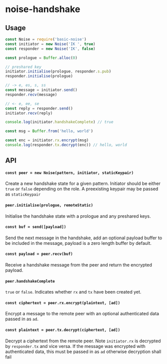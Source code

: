 # noise-handshake

## Usage
```js
const Noise = require('basic-noise')
const initiator = new Noise('IK ', true)
const responder = new Noise('IK', false)

const prologue = Buffer.alloc(0)

// preshared key
initiator.initialise(prologue, responder.s.pub)
responder.initialise(prologue)

// -> e, es, s, ss
const message = initiator.send()
responder.recv(message)

// <- e, ee, se
const reply = responder.send()
initiator.recv(reply)

console.log(initiator.handshakeComplete) // true

const msg = Buffer.from('hello, world')

const enc = initiator.rx.encrypt(msg)
console.log(responder.tx.decrypt(enc)) // hello, world
```

## API

#### `const peer = new Noise(pattern, initiator, staticKeypair)`

Create a new handshake state for a given pattern. Initiator should be either `true` or `false` depending on the role. A preexisting keypair may be passed as `staticKeypair`

#### `peer.initialise(prologue, remoteStatic)`

Initialise the handshake state with a prologue and any preshared keys.

#### `const buf = send([payload])`

Send the next message in the handshake, add an optional payload buffer to be included in the message, payload is a zero length buffer by default.

#### `const payload = peer.recv(buf)`

Receive a handshake message from the peer and return the encrypted payload.

#### `peer.handshakeComplete`

`true` or `false`. Indicates whether `rx` and `tx` have been created yet.

#### `const ciphertext = peer.rx.encrypt(plaintext, [ad])`

Encrypt a message to the remote peer with an optional authenticated data passed in as `ad`.

#### `const plaintext = peer.tx.decrypt(ciphertext, [ad])`

Decrypt a ciphertext from the remote peer. Note `initiator.rx` is decrypted by `responder.tx` and vice versa. If the message was encrypted with authenticated data, this must be passed in as `ad` otherwise decryption shall fail
